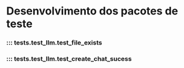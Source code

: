 # Desenvolvimento dos pacotes de teste

### ::: tests.test_llm.test_file_exists

### ::: tests.test_llm.test_create_chat_sucess